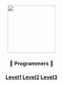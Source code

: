 <div align="center">
<img src="https://file.newswire.co.kr/data/datafile2/thumb_640/2021/06/1993996598_20210610150326_5364622170.jpg" height="150">

### 🏅 Programmers 🏅

### [Level1](./Level1) [Level2](./Level2) [Level3](./Level3)

</div>